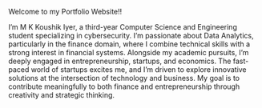 Welcome to my Portfolio Website!!

I’m M K Koushik Iyer, a third-year Computer Science and Engineering student specializing in cybersecurity. I’m passionate about Data Analytics, particularly in the finance domain, where I combine technical skills with a strong interest in financial systems. Alongside my academic pursuits, I’m deeply engaged in entrepreneurship, startups, and economics. The fast-paced world of startups excites me, and I’m driven to explore innovative solutions at the intersection of technology and business. My goal is to contribute meaningfully to both finance and entrepreneurship through creativity and strategic thinking.
